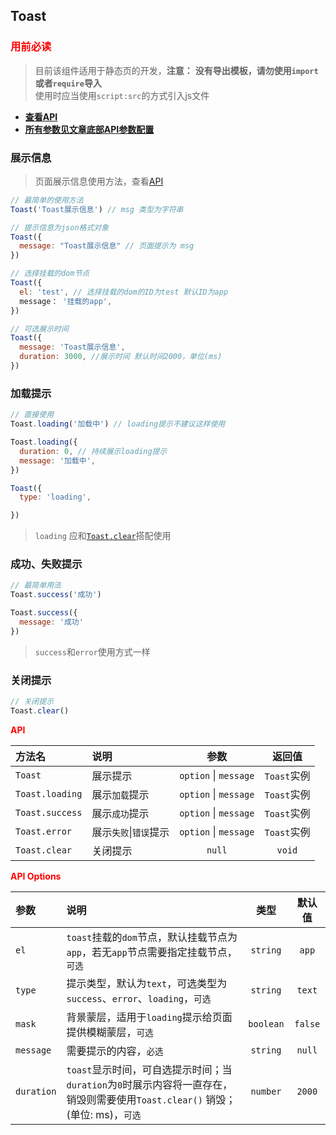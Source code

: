 ## Toast

### **<font color=#FF0000>用前必读</font>**  

> 目前该组件适用于静态页的开发，**注意：** **没有导出模板，请勿使用`import`或者`require`导入**  
使用时应当使用`script:src`的方式引入js文件  

- **<font color=red>[查看API](#api)</font>**  
- **[所有参数见文章底部API参数配置](#params)**


### 展示信息

> 页面展示信息使用方法，查看[API](#api)

```javascript
// 最简单的使用方法
Toast('Toast展示信息') // msg 类型为字符串

// 提示信息为json格式对象
Toast({
  message: "Toast展示信息" // 页面提示为 msg
})

// 选择挂载的dom节点
Toast({
  el: 'test', // 选择挂载的dom的ID为test 默认ID为app
  message： '挂载的app',
})

// 可选展示时间
Toast({
  message: 'Toast展示信息',
  duration: 3000, //展示时间 默认时间2000，单位(ms)
})
```

### 加载提示

```javascript
// 直接使用
Toast.loading('加载中') // loading提示不建议这样使用

Toast.loading({
  duration: 0, // 持续展示loading提示
  message: '加载中',
})

Toast({
  type: 'loading',

})
```
> `loading` 应和[`Toast.clear`](#clear)搭配使用

### 成功、失败提示
```javascript
// 最简单用法
Toast.success('成功')

Toast.success({
  message: '成功'
})
```

> `success`和`error`使用方式一样

### <div id="clear">关闭提示</div>
```javascript
// 关闭提示
Toast.clear()
```

**<div id="api"><font color=#FF0000>API</font></div>**

| 方法名        | 说明                   |        参数           |  返回值   |
| :------------ | :------------------- | :-----------------:  | :-------: |
| `Toast`        | 展示提示              | `option` \| `message` | `Toast`实例 |
| `Toast.loading` | 展示`加载`提示         | `option` \| `message` | `Toast`实例 |
| `Toast.success` | 展示`成功`提示         | `option` \| `message` | `Toast`实例 |
| `Toast.error`   | 展示`失败`\|`错误`提示  | `option` \| `message` | `Toast`实例 |
| `Toast.clear`   | 关闭提示              |       `null`          |  `void`   |

**<div id="params"><font color=#FF0000>API Options</font></div>**

| 参数     | 说明                                                         |   类型    | 默认值  |
| :------- | :----------------------------------------------------------- | :-------: | :-----: |
| `el`       | `toast`挂载的`dom`节点，默认挂载节点为`app`，若无`app`节点需要指定挂载节点，`可选` | `string`  |  `app`  |
| `type`     | 提示类型，默认为`text`，可选类型为`success`、`error`、`loading`，`可选` | `string`  | `text`  |
| `mask`     | 背景蒙层，适用于`loading`提示给页面提供模糊蒙层，`可选` | `boolean` | `false` |
| `message`  | 需要提示的内容，`必选`              | `string`  | `null`  |
| `duration` | `toast`显示时间，可自选提示时间；当`duration`为`0`时展示内容将一直存在，销毁则需要使用`Toast.clear()` 销毁；(单位: ms)，`可选` | `number`  | `2000`  |